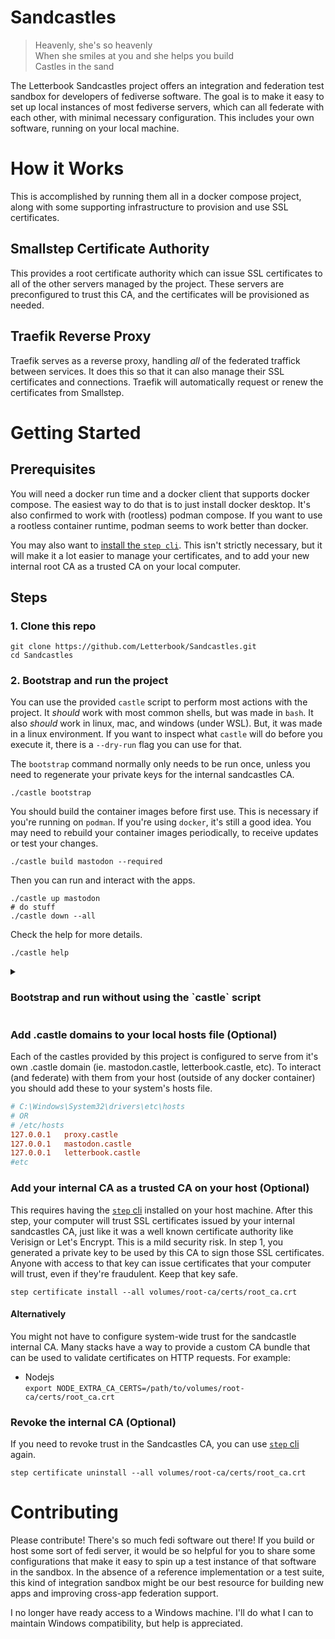 # Sandcastles

> Heavenly, she's so heavenly  
> When she smiles at you and she helps you build  
> Castles in the sand

The Letterbook Sandcastles project offers an integration and federation test sandbox for developers of fediverse software. The goal is to make it easy to set up local instances of most fediverse servers, which can all federate with each other, with minimal necessary configuration. This includes your own software, running on your local machine.

# How it Works
This is accomplished by running them all in a docker compose project, along with some supporting infrastructure to provision and use SSL certificates.

## Smallstep Certificate Authority
This provides a root certificate authority which can issue SSL certificates to all of the other servers managed by the project. These servers are preconfigured to trust this CA, and the certificates will be provisioned as needed.

## Traefik Reverse Proxy
Traefik serves as a reverse proxy, handling *all* of the federated traffick between services. It does this so that it can also manage their SSL certificates and connections. Traefik will automatically request or renew the certificates from Smallstep.

# Getting Started

## Prerequisites

You will need a docker run time and a docker client that supports docker compose. The easiest way to do that is to just install docker desktop. It's also confirmed to work with (rootless) podman compose. If you want to use a rootless container runtime, podman seems to work better than docker.

You may also want to [install the `step cli`](https://smallstep.com/docs/step-cli/installation/). This isn't strictly necessary, but it will make it a lot easier to manage your certificates, and to add your new internal root CA as a trusted CA on your local computer.

## Steps

### 1. Clone this repo
```shell
git clone https://github.com/Letterbook/Sandcastles.git
cd Sandcastles
```

### 2. Bootstrap and run the project

You can use the provided `castle` script to perform most actions with the project. It _should_ work with most common shells, but was made in `bash`. It also _should_ work in linux, mac, and windows (under WSL). But, it was made in a linux environment. If you want to inspect what `castle` will do before you execute it, there is a `--dry-run` flag you can use for that.

The `bootstrap` command normally only needs to be run once, unless you need to regenerate your private keys for the internal sandcastles CA.
```shell
./castle bootstrap
```

You should build the container images before first use. This is necessary if you're running on `podman`. If you're using `docker`, it's still a good idea. You may need to rebuild your container images periodically, to receive updates or test your changes.
```shell
./castle build mastodon --required
```

Then you can run and interact with the apps.
```shell
./castle up mastodon
# do stuff
./castle down --all
```

Check the help for more details.

```shell
./castle help
```

<details>
  <summary>
      <h3>Bootstrap and run without using the `castle` script</h3>
  </summary>

If for some reason you can't use the 

### 2b. Initialize the internal root CA
```shell
docker compose -f bootstrap.yml up root-ca -d
export ROOT_CA_CASTLE=$(docker compose -f bootstrap.yml ps -q)
sleep 1
docker cp $ROOT_CA_CASTLE:/home/step/templates volumes/root-ca/
docker cp $ROOT_CA_CASTLE:/home/step/secrets volumes/root-ca/
docker cp $ROOT_CA_CASTLE:/home/step/db volumes/root-ca/
docker cp $ROOT_CA_CASTLE:/home/step/config volumes/root-ca/
docker cp $ROOT_CA_CASTLE:/home/step/certs volumes/root-ca/
docker compose -f bootstrap.yml down
cp volumes/ca.json volumes/root-ca/config/ca.json -f
```

And on *nix, set the file permissions so containers can access them:
```shell
find volumes/root-ca -type d -exec chmod 755 {} +
find volumes/root-ca -type f -exec chmod 644 {} +
```

This will configure the internal Smallstep CA, and will generate a number of secrets that you should maintain. If you need to regenerate any of these secrets, you can delete everything in the `./volumes/root-ca/` except the `.gitignore` file.

### 3. Prepare your host system

#### Provide docker compose env vars

Create a local env file for docker compose. This allows the traefik proxy to read labels on the containers, and route to them accordingly.

```shell
DOCKER_PATH=$(sed -e 's|^.*://||' <<< $DOCKER_HOST)
echo "DOCKER_PATH=${DOCKER_PATH}" > .env
```

### 4. Run everything

#### Using Podman

This step will build new images that are configured to trust the root certificate authority you just created. Podman can build and run these images just fine, but podman compose doesn't set the right options to build the images. So, to use podman, you should build the images yourself, instead of relying on podman compose to do it. That can be done with the following commands.

```shell
podman build . -f proxy.Dockerfile -t localhost/traefik-sandcastle:latest
podman build . -f mastodon.Dockerfile -t localhost/mastodon-sandcastle:latest --target mastodon
podman build . -f mastodon.Dockerfile -t localhost/mastodon-sandcastle:latest --target mastodon-streaming
```

#### Compose

This will re-build the service images with built-in trust for your new internal root CA. This allows all of the services to federate with each other with no additional modifications. The re-build is only necessary once, or whenever a service is updated. You can run only the services you want by specifying their overlay files as extra `-f` args to `docker compose up`
```shell
# add other *.castle.yml as needed
docker compose -f docker-compose.yml -f mastodon.castle.yml -f sharkey.castle.yml \
    up -d
```

If you need to rebuild these images because you regenerated the root CA secrets, you can do so by adding the `--build` and `--force-recreate` flags to the compose command.
```shell
# add other *.castle.yml as needed
docker compose -f docker-compose.yml -f mastodon.castle.yml -f sharkey.castle.yml \
    up --build --force-recreate -d
```

At this point, you have a functioning sandbox full of fedi services that can all federate with each other. To make this maximally useful to you for local development of your own fedi service, continue on to the following optional steps.
</details>

### Add .castle domains to your local hosts file (Optional)  
Each of the castles provided by this project is configured to serve from it's own .castle domain (ie. mastodon.castle, letterbook.castle, etc). To interact (and federate) with them from your host (outside of any docker container) you should add these to your system's hosts file.
```ini
# C:\Windows\System32\drivers\etc\hosts
# OR
# /etc/hosts
127.0.0.1   proxy.castle
127.0.0.1   mastodon.castle
127.0.0.1   letterbook.castle 
#etc
```

### Add your internal CA as a trusted CA on your host (Optional)  
This requires having the [`step` cli](https://smallstep.com/docs/step-cli/reference/certificate/) installed on your host machine. After this step, your computer will trust SSL certificates issued by your internal sandcastles CA, just like it was a well known certificate authority like Verisign or Let's Encrypt. This is a mild security risk. In step 1, you generated a private key to be used by this CA to sign those SSL certificates. Anyone with access to that key can issue certificates that your computer will trust, even if they're fraudulent. Keep that key safe.
```shell
step certificate install --all volumes/root-ca/certs/root_ca.crt
```

#### Alternatively
You might not have to configure system-wide trust for the sandcastle internal CA. Many stacks have a way to provide a custom CA bundle that can be used to validate certificates on HTTP requests. For example:

- Nodejs        
  `export NODE_EXTRA_CA_CERTS=/path/to/volumes/root-ca/certs/root_ca.crt`
 

### Revoke the internal CA (Optional)
If you need to revoke trust in the Sandcastles CA, you can use [`step` cli](https://smallstep.com/docs/step-cli/reference/certificate/uninstall/) again.

```shell
step certificate uninstall --all volumes/root-ca/certs/root_ca.crt
```

# Contributing

Please contribute! There's so much fedi software out there! If you build or host some sort of fedi server, it would be so helpful for you to share some configurations that make it easy to spin up a test instance of that software in the sandbox. In the absence of a reference implementation or a test suite, this kind of integration sandbox might be our best resource for building new apps and improving cross-app federation support.

I no longer have ready access to a Windows machine. I'll do what I can to maintain Windows compatibility, but help is appreciated.
